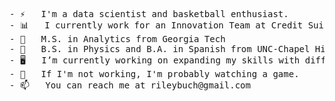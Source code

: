 <pre>
- ⚡   I'm a data scientist and basketball enthusiast. 
- 📊   I currently work for an Innovation Team at Credit Suisse.
- 🐝   M.S. in Analytics from Georgia Tech
- 🐑   B.S. in Physics and B.A. in Spanish from UNC-Chapel Hill
- 🖥️   I’m currently working on expanding my skills with different ML tools. 
- 🏀   If I'm not working, I'm probably watching a game. 
- 📫   You can reach me at rileybuch@gmail.com

<pre>

<!--
[![Riley's github stats](https://github-readme-stats.vercel.app/api?username=rileybuch&count_private=true&show_icons=true&theme=radical&hide_rank=false)](https://github.com/anuraghazra/github-readme-stats)


[![Top Langs](https://github-readme-stats.vercel.app/api/top-langs/?username=rileybuch)](https://github.com/anuraghazra/github-readme-stats)

-->
